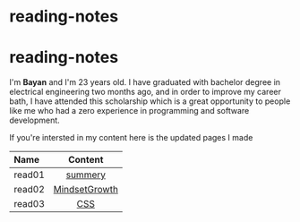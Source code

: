 # reading-notes

# reading-notes

 I'm **Bayan** and I'm 23 years old. I have graduated with  bachelor degree in electrical engineering two months ago, and in order to improve my career bath, I have attended this scholarship which is a great opportunity to people like me who had a zero experience in programming and software development. 

 If you're intersted in my  content here is the updated pages I made  

 
  

| Name      | Content  | 
| :------------- | :----------: | 
| read01 | [summery](https://bayan-hmaidy98.github.io/Summery/)   | 
| read02 | [MindsetGrowth](https://bayan-hmaidy98.github.io/reading-notes/Mindset) | 
| read03 | [CSS](https://bayan-hmaidy98.github.io/reading-notes/CSS) |